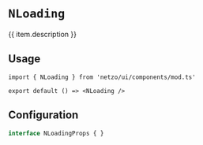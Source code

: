 <script setup>
import SectionDocsCards from '@theme/components/sections/SectionDocsCards.vue'
import en from '~/locales/en.js'
const item = en.components.find(({ uid }) => uid === 'loading')
</script>

<div class="mb-5 w-75px h-75px"  :class="item.icon" />

# `NLoading`

{{ item.description }}

## Usage

```tsx
import { NLoading } from 'netzo/ui/components/mod.ts'

export default () => <NLoading />
```

## Configuration

```ts
interface NLoadingProps { }
```
